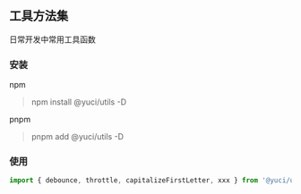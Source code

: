 ## 工具方法集

日常开发中常用工具函数

### 安装

npm

> npm install @yuci/utils -D

pnpm

> pnpm add @yuci/utils -D

### 使用

```js
import { debounce, throttle, capitalizeFirstLetter, xxx } from '@yuci/utils'
```

